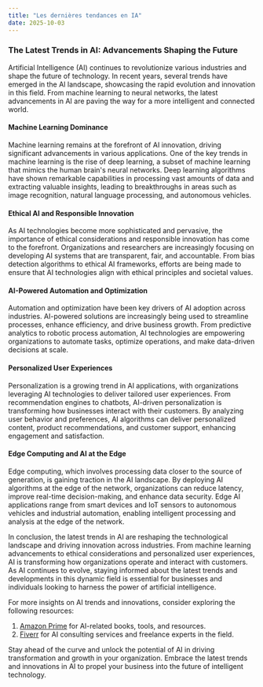 ```yaml
---
title: "Les dernières tendances en IA"
date: 2025-10-03
---
```


### The Latest Trends in AI: Advancements Shaping the Future

Artificial Intelligence (AI) continues to revolutionize various industries and shape the future of technology. In recent years, several trends have emerged in the AI landscape, showcasing the rapid evolution and innovation in this field. From machine learning to neural networks, the latest advancements in AI are paving the way for a more intelligent and connected world.

#### Machine Learning Dominance

Machine learning remains at the forefront of AI innovation, driving significant advancements in various applications. One of the key trends in machine learning is the rise of deep learning, a subset of machine learning that mimics the human brain's neural networks. Deep learning algorithms have shown remarkable capabilities in processing vast amounts of data and extracting valuable insights, leading to breakthroughs in areas such as image recognition, natural language processing, and autonomous vehicles.

#### Ethical AI and Responsible Innovation

As AI technologies become more sophisticated and pervasive, the importance of ethical considerations and responsible innovation has come to the forefront. Organizations and researchers are increasingly focusing on developing AI systems that are transparent, fair, and accountable. From bias detection algorithms to ethical AI frameworks, efforts are being made to ensure that AI technologies align with ethical principles and societal values.

#### AI-Powered Automation and Optimization

Automation and optimization have been key drivers of AI adoption across industries. AI-powered solutions are increasingly being used to streamline processes, enhance efficiency, and drive business growth. From predictive analytics to robotic process automation, AI technologies are empowering organizations to automate tasks, optimize operations, and make data-driven decisions at scale.

#### Personalized User Experiences

Personalization is a growing trend in AI applications, with organizations leveraging AI technologies to deliver tailored user experiences. From recommendation engines to chatbots, AI-driven personalization is transforming how businesses interact with their customers. By analyzing user behavior and preferences, AI algorithms can deliver personalized content, product recommendations, and customer support, enhancing engagement and satisfaction.

#### Edge Computing and AI at the Edge

Edge computing, which involves processing data closer to the source of generation, is gaining traction in the AI landscape. By deploying AI algorithms at the edge of the network, organizations can reduce latency, improve real-time decision-making, and enhance data security. Edge AI applications range from smart devices and IoT sensors to autonomous vehicles and industrial automation, enabling intelligent processing and analysis at the edge of the network.

In conclusion, the latest trends in AI are reshaping the technological landscape and driving innovation across industries. From machine learning advancements to ethical considerations and personalized user experiences, AI is transforming how organizations operate and interact with customers. As AI continues to evolve, staying informed about the latest trends and developments in this dynamic field is essential for businesses and individuals looking to harness the power of artificial intelligence.

For more insights on AI trends and innovations, consider exploring the following resources:
1. [Amazon Prime](https://www.amazon.fr/amazonprime?_encoding=UTF8&primeCampaignId=prime_assoc_ft&tag=zenzen0d-21France) for AI-related books, tools, and resources.
2. [Fiverr](https://go.fiverr.com/visit/?bta=1071918&brand=fiverrmarketplace) for AI consulting services and freelance experts in the field.

Stay ahead of the curve and unlock the potential of AI in driving transformation and growth in your organization. Embrace the latest trends and innovations in AI to propel your business into the future of intelligent technology.